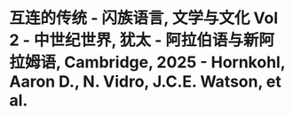 # 互连的传统 - 闪族语言, 文学与文化 Vol 2 - 中世纪世界, 犹太 - 阿拉伯语与新阿拉姆语, Cambridge, 2025 - Hornkohl, Aaron D., N. Vidro, J.C.E. Watson, et al.

